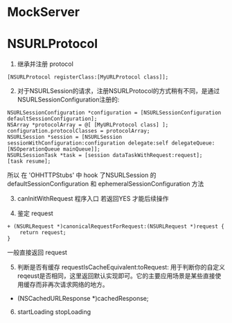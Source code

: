# MockServer

# NSURLProtocol

1. 继承并注册 protocol
```
[NSURLProtocol registerClass:[MyURLProtocol class]];  
```

2. 对于NSURLSession的请求，注册NSURLProtocol的方式稍有不同，是通过NSURLSessionConfiguration注册的:
```
NSURLSessionConfiguration *configuration = [NSURLSessionConfiguration defaultSessionConfiguration];  
NSArray *protocolArray = @[ [MyURLProtocol class] ];  
configuration.protocolClasses = protocolArray;  
NSURLSession *session = [NSURLSession sessionWithConfiguration:configuration delegate:self delegateQueue:[NSOperationQueue mainQueue]];  
NSURLSessionTask *task = [session dataTaskWithRequest:request];  
[task resume];

```
所以 在 'OHHTTPStubs' 中 hook 了NSURLSession 的defaultSessionConfiguration 和 ephemeralSessionConfiguration 方法

3. canInitWithRequest 程序入口
若返回YES 才能后续操作

4. 鉴定 request
```
+ (NSURLRequest *)canonicalRequestForRequest:(NSURLRequest *)request {
	return request;
}
```
一般直接返回 request

5. 判断是否有缓存
requestIsCacheEquivalent:toRequest: 用于判断你的自定义reqeust是否相同，这里返回默认实现即可。它的主要应用场景是某些直接使用缓存而非再次请求网络的地方。
- (NSCachedURLResponse *)cachedResponse;

6. startLoading stopLoading
